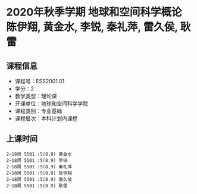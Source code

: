 # 2020年秋季学期 地球和空间科学概论 陈伊翔, 黄金水, 李锐, 秦礼萍, 雷久侯, 耿雷






## 课程信息

- 课程号：ESS2001.01
- 学分：2
- 教学类型：理论课
- 开课单位：地球和空间科学学院
- 课程类别：专业基础
- 课程层次：本科计划内课程

## 上课时间

```
2~18周 5501 :5(8,9) 黄金水
2~18周 5501 :5(8,9) 李锐
2~18周 5501 :5(8,9) 秦礼萍
2~18周 5501 :5(8,9) 陈伊翔
2~18周 5501 :5(8,9) 雷久侯
2~18周 5501 :5(8,9) 耿雷
```

